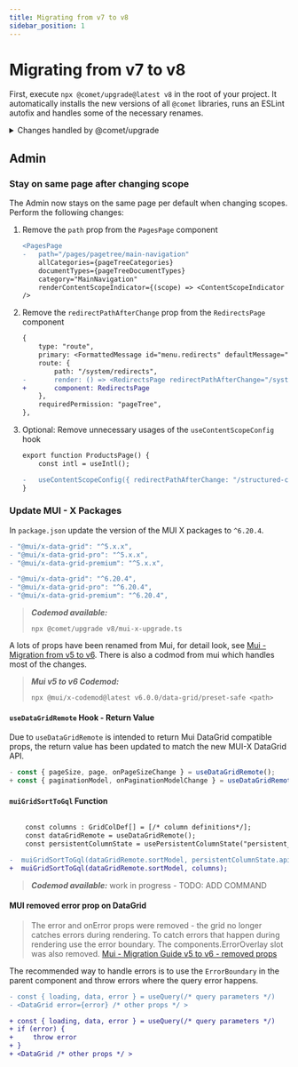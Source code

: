 ```yaml
---
title: Migrating from v7 to v8
sidebar_position: 1
---
```


# Migrating from v7 to v8

First, execute `npx @comet/upgrade@latest v8` in the root of your project.
It automatically installs the new versions of all `@comet` libraries, runs an ESLint autofix and handles some of the necessary renames.

<details>

<summary>Changes handled by @comet/upgrade</summary>

-   Upgrade MUI packages to v6
-   Run MUI codemods
-   Upgrade MUI-X packages to v6

</details>

## Admin

### Stay on same page after changing scope

The Admin now stays on the same page per default when changing scopes.
Perform the following changes:

1.  Remove the `path` prop from the `PagesPage` component

    ```diff title="admin/src/common/MasterMenu.tsx"
    <PagesPage
    -   path="/pages/pagetree/main-navigation"
        allCategories={pageTreeCategories}
        documentTypes={pageTreeDocumentTypes}
        category="MainNavigation"
        renderContentScopeIndicator={(scope) => <ContentScopeIndicator scope={scope} />}
    />
    ```

2.  Remove the `redirectPathAfterChange` prop from the `RedirectsPage` component

    ```diff title="admin/src/common/MasterMenu.tsx"
    {
        type: "route",
        primary: <FormattedMessage id="menu.redirects" defaultMessage="Redirects" />,
        route: {
            path: "/system/redirects",
    -       render: () => <RedirectsPage redirectPathAfterChange="/system/redirects" />,
    +       component: RedirectsPage
        },
        requiredPermission: "pageTree",
    },
    ```

3.  Optional: Remove unnecessary usages of the `useContentScopeConfig` hook

    ```diff
    export function ProductsPage() {
        const intl = useIntl();

    -   useContentScopeConfig({ redirectPathAfterChange: "/structured-content/products" });
    }
    ```

### Update MUI - X Packages

In `package.json` update the version of the MUI X packages to `^6.20.4`.

```diff
- "@mui/x-data-grid": "^5.x.x",
- "@mui/x-data-grid-pro": "^5.x.x",
- "@mui/x-data-grid-premium": "^5.x.x",

- "@mui/x-data-grid": "^6.20.4",
- "@mui/x-data-grid-pro": "^6.20.4",
- "@mui/x-data-grid-premium": "^6.20.4",
```

> **_Codemod available:_**
>
> ```
> npx @comet/upgrade v8/mui-x-upgrade.ts
> ```

A lots of props have been renamed from Mui, for detail look, see [Mui - Migration from v5 to v6](https://mui.com/x/migration/migration-data-grid-v5). There is also a codmod from mui which handles most of the changes.

> **_Mui v5 to v6 Codemod:_**
>
> ```
> npx @mui/x-codemod@latest v6.0.0/data-grid/preset-safe <path>
> ```

#### `useDataGridRemote` Hook - Return Value

Due to `useDataGridRemote` is intended to return Mui DataGrid compatible props, the return value has been updated to match the new MUI-X DataGrid API.

```typescript
- const { pageSize, page, onPageSizeChange } = useDataGridRemote();
+ const { paginationModel, onPaginationModelChange } = useDataGridRemote(); // paginationModel is an object with pageSize, page and onPageSizeChange
```

#### `muiGridSortToGql` Function

```diff

    const columns : GridColDef[] = [/* column definitions*/];
    const dataGridRemote = useDataGridRemote();
    const persistentColumnState = usePersistentColumnState("persistent_column_state");

-  muiGridSortToGql(dataGridRemote.sortModel, persistentColumnState.apiRef);
+  muiGridSortToGql(dataGridRemote.sortModel, columns);
```

> **_Codemod available:_** work in progress - TODO: ADD COMMAND

#### MUI removed error prop on DataGrid

> The error and onError props were removed - the grid no longer catches errors during rendering. To catch errors that happen during rendering use the error boundary. The components.ErrorOverlay slot was also removed.
> [Mui - Migration Guide v5 to v6 - removed props](https://mui.com/x/migration/migration-data-grid-v5/#removed-props)

The recommended way to handle errors is to use the `ErrorBoundary` in the parent component and throw errors where the query error happens.

```diff
- const { loading, data, error } = useQuery(/* query parameters */)
- <DataGrid error={error} /* other props */ >

+ const { loading, data, error } = useQuery(/* query parameters */)
+ if (error) {
+     throw error
+ }
+ <DataGrid /* other props */ >
```
